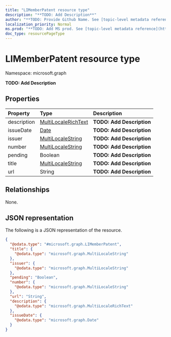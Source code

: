 ```yaml
---
title: "LIMemberPatent resource type"
description: "**TODO: Add Description**"
author: "**TODO: Provide Github Name. See [topic-level metadata reference](https://msgo.azurewebsites.net/add/document/guidelines/metadata.html#topic-level-metadata)**"
localization_priority: Normal
ms.prod: "**TODO: Add MS prod. See [topic-level metadata reference](https://msgo.azurewebsites.net/add/document/guidelines/metadata.html#topic-level-metadata)**"
doc_type: resourcePageType
---
```


# LIMemberPatent resource type


Namespace: microsoft.graph

**TODO: Add Description**

## Properties
|Property|Type|Description|
|:---|:---|:---|
|description|[MultiLocaleRichText](../resources/multilocalerichtext.md)|**TODO: Add Description**|
|issueDate|[Date](../resources/date.md)|**TODO: Add Description**|
|issuer|[MultiLocaleString](../resources/multilocalestring.md)|**TODO: Add Description**|
|number|[MultiLocaleString](../resources/multilocalestring.md)|**TODO: Add Description**|
|pending|Boolean|**TODO: Add Description**|
|title|[MultiLocaleString](../resources/multilocalestring.md)|**TODO: Add Description**|
|url|String|**TODO: Add Description**|

## Relationships
None.

## JSON representation
The following is a JSON representation of the resource.
<!-- {
  "blockType": "resource",
  "@odata.type": "microsoft.graph.LIMemberPatent"
}
-->
``` json
{
  "@odata.type": "#microsoft.graph.LIMemberPatent",
  "title": {
    "@odata.type": "microsoft.graph.MultiLocaleString"
  },
  "issuer": {
    "@odata.type": "microsoft.graph.MultiLocaleString"
  },
  "pending": "Boolean",
  "number": {
    "@odata.type": "microsoft.graph.MultiLocaleString"
  },
  "url": "String",
  "description": {
    "@odata.type": "microsoft.graph.MultiLocaleRichText"
  },
  "issueDate": {
    "@odata.type": "microsoft.graph.Date"
  }
}
```

